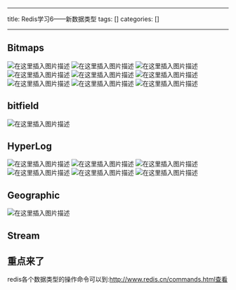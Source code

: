 
--- 
title:  Redis学习6——新数据类型 
tags: []
categories: [] 

---
## Bitmaps

<img src="https://img-blog.csdnimg.cn/ec0b323ff25a41bbaeeb06446cbe7f48.png" alt="在这里插入图片描述"> <img src="https://img-blog.csdnimg.cn/024265b54a7542138841964d3c97f937.png" alt="在这里插入图片描述"> <img src="https://img-blog.csdnimg.cn/964683231491415dbe120bbe1cd260b3.png" alt="在这里插入图片描述"> <img src="https://img-blog.csdnimg.cn/044320c335334b208133f47fdd4990b0.png" alt="在这里插入图片描述"> <img src="https://img-blog.csdnimg.cn/7aa3ed2b2ad940628c8b8752331d253f.png" alt="在这里插入图片描述"> <img src="https://img-blog.csdnimg.cn/c579bf66abdb48f998ee42cdd3419e7b.png" alt="在这里插入图片描述"> <img src="https://img-blog.csdnimg.cn/d95e214f52a2426b8a24571e6d2230c4.png" alt="在这里插入图片描述"> <img src="https://img-blog.csdnimg.cn/0965ba9e89a84046a97cab7278f32580.png" alt="在这里插入图片描述"> <img src="https://img-blog.csdnimg.cn/ee1c1e039c49404a90e0597aaf392ccd.png" alt="在这里插入图片描述">

## bitfield

<img src="https://img-blog.csdnimg.cn/4478fc0ed2334f6fb1678583961c5cbf.png" alt="在这里插入图片描述">

## HyperLog

<img src="https://img-blog.csdnimg.cn/d8d2a712b68643dfae8fbb3578c7b11c.png" alt="在这里插入图片描述"> <img src="https://img-blog.csdnimg.cn/388aacd198a84f569b5c406049756a1a.png" alt="在这里插入图片描述"> <img src="https://img-blog.csdnimg.cn/c25aafb090bd4e68ad1d4c94bb02105f.png" alt="在这里插入图片描述"> <img src="https://img-blog.csdnimg.cn/8eb66c1444c34ec88ab5f913d6cded1b.png" alt="在这里插入图片描述"> <img src="https://img-blog.csdnimg.cn/a6adc84000eb4185a918a6d433cd46c6.png" alt="在这里插入图片描述"> <img src="https://img-blog.csdnimg.cn/af5eec99d0904e50a9215bdbf79ed0a9.png" alt="在这里插入图片描述">

## Geographic

<img src="https://img-blog.csdnimg.cn/406bdec709ac4948a93c08129e3a4505.png" alt="在这里插入图片描述">

## Stream

## 重点来了

redis各个数据类型的操作命令可以到:http://www.redis.cn/commands.html查看
